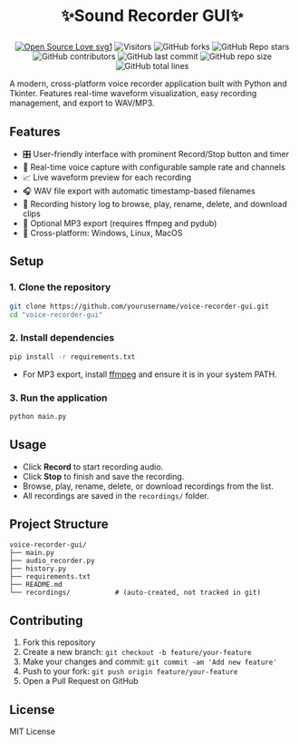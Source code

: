 # <p align="center">✨Sound Recorder GUI✨</p>
<!-------------------------------------------------------------------------------------------------------------------------------------->
<div align="center">
<p>

[![Open Source Love svg1](https://badges.frapsoft.com/os/v1/open-source.svg?v=103)](https://github.com/ellerbrock/open-source-badges/)
![Visitors](https://api.visitorbadge.io/api/visitors?path=harshal0212%2FSound-Recorder-GUI%20&countColor=%23263759&style=flat)
![GitHub forks](https://img.shields.io/github/forks/harshal0212/Sound-Recorder-GUI)
![GitHub Repo stars](https://img.shields.io/github/stars/harshal0212/Sound-Recorder-GUI)
![GitHub contributors](https://img.shields.io/github/contributors/harshal0212/Sound-Recorder-GUI)
![GitHub last commit](https://img.shields.io/github/last-commit/harshal0212/Sound-Recorder-GUI)
![GitHub repo size](https://img.shields.io/github/repo-size/harshal0212/Sound-Recorder-GUI)
![GitHub total lines](https://sloc.xyz/github/harshal0212/Sound-Recorder-GUI)

</p>
</div>

<!-- --------------------------------------------------------------------------------------------------------------------------------------------------------- -->

A modern, cross-platform voice recorder application built with Python and Tkinter. Features real-time waveform visualization, easy recording management, and export to WAV/MP3.

## Features

- 🎛️ User-friendly interface with prominent Record/Stop button and timer
- 🎤 Real-time voice capture with configurable sample rate and channels
- 📈 Live waveform preview for each recording
- 🎧 WAV file export with automatic timestamp-based filenames
- 📂 Recording history log to browse, play, rename, delete, and download clips
- 💾 Optional MP3 export (requires ffmpeg and pydub)
- 🧪 Cross-platform: Windows, Linux, MacOS

## Setup

### 1. Clone the repository
```sh
git clone https://github.com/yourusername/voice-recorder-gui.git
cd "voice-recorder-gui"
```

### 2. Install dependencies
```sh
pip install -r requirements.txt
```
- For MP3 export, install [ffmpeg](https://ffmpeg.org/download.html) and ensure it is in your system PATH.

### 3. Run the application
```sh
python main.py
```

## Usage
- Click **Record** to start recording audio.
- Click **Stop** to finish and save the recording.
- Browse, play, rename, delete, or download recordings from the list.
- All recordings are saved in the `recordings/` folder.

## Project Structure
```
voice-recorder-gui/
├── main.py
├── audio_recorder.py
├── history.py
├── requirements.txt
├── README.md
└── recordings/           # (auto-created, not tracked in git)
```

## Contributing
1. Fork this repository
2. Create a new branch: `git checkout -b feature/your-feature`
3. Make your changes and commit: `git commit -am 'Add new feature'`
4. Push to your fork: `git push origin feature/your-feature`
5. Open a Pull Request on GitHub

## License
MIT License 
